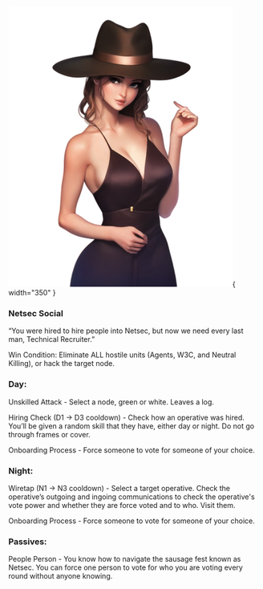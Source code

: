 ![technicalrecruiter.png](Images/technicalrecruiter.png){ width="350" }

### **Netsec Social**

“You were hired to hire people into Netsec, but now we need every last man, Technical Recruiter.”

Win Condition: Eliminate ALL hostile units (Agents, W3C, and Neutral Killing), or hack the target node.

### **Day:**

Unskilled Attack - Select a node, green or white. Leaves a log.

Hiring Check (D1 -> D3 cooldown) - Check how an operative was hired. You’ll be given a random skill that they have, either day or night. Do not go through frames or cover.

Onboarding Process - Force someone to vote for someone of your choice.

### **Night:**

Wiretap (N1 -> N3 cooldown) - Select a target operative. Check the operative’s outgoing and ingoing communications to check the operative's vote power and whether they are force voted and to who. Visit them.

Onboarding Process - Force someone to vote for someone of your choice.

### **Passives:**

People Person - You know how to navigate the sausage fest known as Netsec. You can force one person to vote for who you are voting every round without anyone knowing.